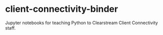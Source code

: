 # client-connectivity-binder
Jupyter notebooks for teaching Python to Clearstream Client Connectivity staff.
